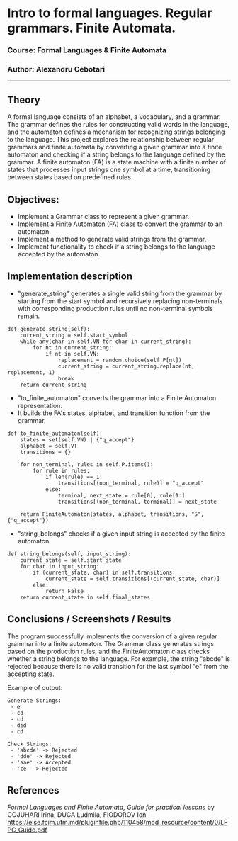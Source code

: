 # Intro to formal languages. Regular grammars. Finite Automata.

### Course: Formal Languages & Finite Automata
### Author: Alexandru Cebotari

----

## Theory
A formal language consists of an alphabet, a vocabulary, and a grammar.
The grammar defines the rules for constructing valid words in the language, and the automaton defines a mechanism for recognizing strings belonging to the language.
This project explores the relationship between regular grammars and finite automata by converting a given grammar into a finite automaton and checking if a string belongs to the language defined by the grammar.
A finite automaton (FA) is a state machine with a finite number of states that processes input strings one symbol at a time, transitioning between states based on predefined rules.


## Objectives:

* Implement a Grammar class to represent a given grammar.
* Implement a Finite Automaton (FA) class to convert the grammar to an automaton.
* Implement a method to generate valid strings from the grammar.
* Implement functionality to check if a string belongs to the language accepted by the automaton.


## Implementation description

* "generate_string" generates a single valid string from the grammar by starting from the start symbol and recursively replacing non-terminals with corresponding production rules until no non-terminal symbols remain.

```
def generate_string(self):
    current_string = self.start_symbol
    while any(char in self.VN for char in current_string):  
        for nt in current_string:
            if nt in self.VN:
                replacement = random.choice(self.P[nt])  
                current_string = current_string.replace(nt, replacement, 1)
                break  
    return current_string
```

* "to_finite_automaton" converts the grammar into a Finite Automaton representation.
* It builds the FA's states, alphabet, and transition function from the grammar.

```
def to_finite_automaton(self):
    states = set(self.VN) | {"q_accept"}  
    alphabet = self.VT
    transitions = {}

    for non_terminal, rules in self.P.items():
        for rule in rules:
            if len(rule) == 1:  
                transitions[(non_terminal, rule)] = "q_accept"
            else:
                terminal, next_state = rule[0], rule[1:]
                transitions[(non_terminal, terminal)] = next_state

    return FiniteAutomaton(states, alphabet, transitions, "S", {"q_accept"})
```

* "string_belongs" checks if a given input string is accepted by the finite automaton.

```
def string_belongs(self, input_string):
    current_state = self.start_state
    for char in input_string:
        if (current_state, char) in self.transitions:
            current_state = self.transitions[(current_state, char)]
        else:
            return False
    return current_state in self.final_states
```

## Conclusions / Screenshots / Results

The program successfully implements the conversion of a given regular grammar into a finite automaton.
The Grammar class generates strings based on the production rules, and the FiniteAutomaton class checks whether a string belongs to the language.
For example, the string "abcde" is rejected because there is no valid transition for the last symbol "e" from the accepting state.

Example of output:
```
Generate Strings:
 - e
 - cd
 - cd
 - djd
 - cd

Check Strings:
 - 'abcde' -> Rejected
 - 'dde' -> Rejected
 - 'aae' -> Accepted
 - 'ce' -> Rejected
```

## References

_Formal Languages and Finite Automata, Guide for practical lessons_ by COJUHARI Irina, DUCA Ludmila, FIODOROV Ion -
https://else.fcim.utm.md/pluginfile.php/110458/mod_resource/content/0/LFPC_Guide.pdf
